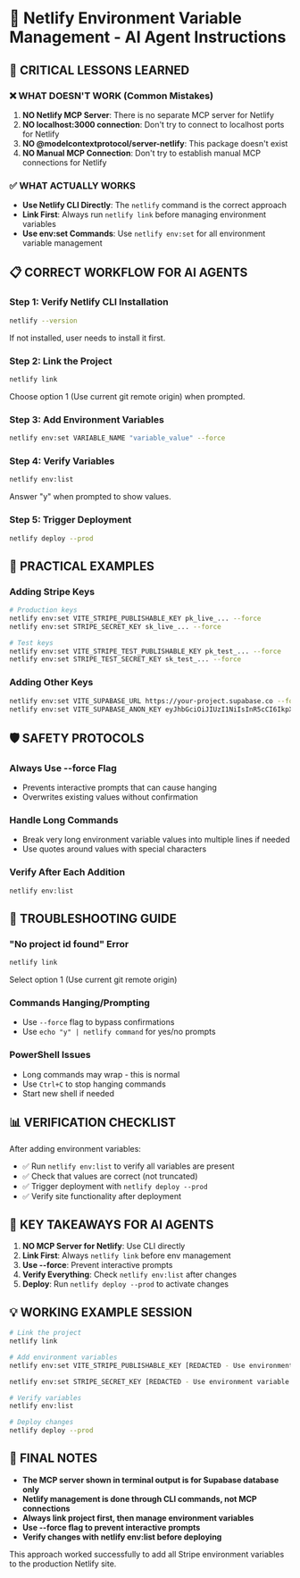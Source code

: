 # 🚀 Netlify Environment Variable Management - AI Agent Instructions

## 🚨 CRITICAL LESSONS LEARNED

### ❌ **WHAT DOESN'T WORK (Common Mistakes)**
1. **NO Netlify MCP Server**: There is no separate MCP server for Netlify
2. **NO localhost:3000 connection**: Don't try to connect to localhost ports for Netlify
3. **NO @modelcontextprotocol/server-netlify**: This package doesn't exist
4. **NO Manual MCP Connection**: Don't try to establish manual MCP connections for Netlify

### ✅ **WHAT ACTUALLY WORKS**
- **Use Netlify CLI Directly**: The `netlify` command is the correct approach
- **Link First**: Always run `netlify link` before managing environment variables
- **Use env:set Commands**: Use `netlify env:set` for all environment variable management

## 📋 **CORRECT WORKFLOW FOR AI AGENTS**

### **Step 1: Verify Netlify CLI Installation**
```bash
netlify --version
```
If not installed, user needs to install it first.

### **Step 2: Link the Project**
```bash
netlify link
```
Choose option 1 (Use current git remote origin) when prompted.

### **Step 3: Add Environment Variables**
```bash
netlify env:set VARIABLE_NAME "variable_value" --force
```

### **Step 4: Verify Variables**
```bash
netlify env:list
```
Answer "y" when prompted to show values.

### **Step 5: Trigger Deployment**
```bash
netlify deploy --prod
```

## 🔧 **PRACTICAL EXAMPLES**

### **Adding Stripe Keys**
```bash
# Production keys
netlify env:set VITE_STRIPE_PUBLISHABLE_KEY pk_live_... --force
netlify env:set STRIPE_SECRET_KEY sk_live_... --force

# Test keys  
netlify env:set VITE_STRIPE_TEST_PUBLISHABLE_KEY pk_test_... --force
netlify env:set STRIPE_TEST_SECRET_KEY sk_test_... --force
```

### **Adding Other Keys**
```bash
netlify env:set VITE_SUPABASE_URL https://your-project.supabase.co --force
netlify env:set VITE_SUPABASE_ANON_KEY eyJhbGciOiJIUzI1NiIsInR5cCI6IkpXVCJ9... --force
```

## 🛡️ **SAFETY PROTOCOLS**

### **Always Use --force Flag**
- Prevents interactive prompts that can cause hanging
- Overwrites existing values without confirmation

### **Handle Long Commands**
- Break very long environment variable values into multiple lines if needed
- Use quotes around values with special characters

### **Verify After Each Addition**
```bash
netlify env:list
```

## 🚨 **TROUBLESHOOTING GUIDE**

### **"No project id found" Error**
```bash
netlify link
```
Select option 1 (Use current git remote origin)

### **Commands Hanging/Prompting**
- Use `--force` flag to bypass confirmations
- Use `echo "y" | netlify command` for yes/no prompts

### **PowerShell Issues**
- Long commands may wrap - this is normal
- Use `Ctrl+C` to stop hanging commands
- Start new shell if needed

## 📊 **VERIFICATION CHECKLIST**

After adding environment variables:
- ✅ Run `netlify env:list` to verify all variables are present
- ✅ Check that values are correct (not truncated)
- ✅ Trigger deployment with `netlify deploy --prod`
- ✅ Verify site functionality after deployment

## 🎯 **KEY TAKEAWAYS FOR AI AGENTS**

1. **NO MCP Server for Netlify**: Use CLI directly
2. **Link First**: Always `netlify link` before env management
3. **Use --force**: Prevent interactive prompts
4. **Verify Everything**: Check `netlify env:list` after changes
5. **Deploy**: Run `netlify deploy --prod` to activate changes

## 💡 **WORKING EXAMPLE SESSION**

```bash
# Link the project
netlify link

# Add environment variables
netlify env:set VITE_STRIPE_PUBLISHABLE_KEY [REDACTED - Use environment variable VITE_STRIPE_PUBLISHABLE_KEY] --force

netlify env:set STRIPE_SECRET_KEY [REDACTED - Use environment variable STRIPE_SECRET_KEY] --force

# Verify variables
netlify env:list

# Deploy changes
netlify deploy --prod
```

## 🎯 **FINAL NOTES**

- **The MCP server shown in terminal output is for Supabase database only**
- **Netlify management is done through CLI commands, not MCP connections**
- **Always link project first, then manage environment variables**
- **Use --force flag to prevent interactive prompts**
- **Verify changes with netlify env:list before deploying**

This approach worked successfully to add all Stripe environment variables to the production Netlify site. 